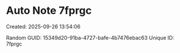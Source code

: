 ﻿# Auto Note 7fprgc
Created: 2025-09-26 13:54:06

Random GUID: 15349d20-91ba-4727-bafe-4b7476ebac63
Unique ID: 7fprgc
